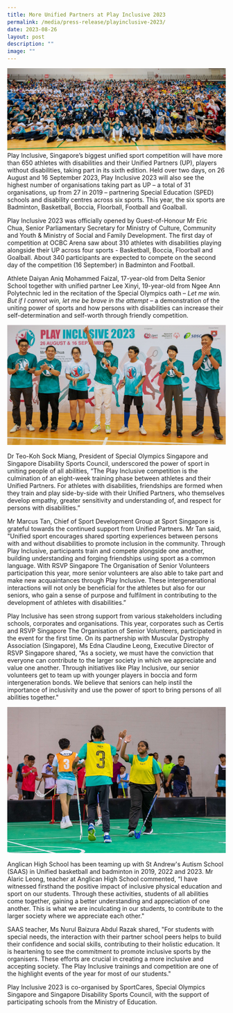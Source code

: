 ```yaml
---
title: More Unified Partners at Play Inclusive 2023
permalink: /media/press-release/playinclusive-2023/
date: 2023-08-26
layout: post
description: ""
image: ""
---
```

![](/images/play%20lnclusive%202023_1.jpg)
Play Inclusive, Singapore’s biggest unified sport competition will have more than 650 athletes with disabilities and their Unified Partners (UP), players without disabilities, taking part in its sixth edition. Held over two days, on 26 August and 16 September 2023, Play Inclusive 2023 will also see the highest number of organisations taking part as UP – a total of 31 organisations, up from 27 in 2019 – partnering Special Education (SPED) schools and disability centres across six sports. This year, the six sports are Badminton, Basketball, Boccia, Floorball, Football and Goalball.

Play Inclusive 2023 was officially opened by Guest-of-Honour Mr Eric Chua, Senior Parliamentary Secretary for Ministry of Culture, Community and Youth & Ministry of Social and Family Development. The first day of competition at OCBC Arena saw about 310 athletes with disabilities playing alongside their UP across four sports - Basketball, Boccia, Floorball and Goalball. About 340 participants are expected to compete on the second day of the competition (16 September) in Badminton and Football.

Athlete Daiyan Aniq Mohammed Faizal, 17-year-old from Delta Senior School together with unified partner Lee Xinyi, 19-year-old from Ngee Ann Polytechnic led in the recitation of the Special Olympics oath – _Let me win. But if I cannot win, let me be brave in the attempt_ – a demonstration of the uniting power of sports and how persons with disabilities can increase their self-determination and self-worth through friendly competition.

![](/images/play%20inclusive%202023_2.jpg)

Dr Teo-Koh Sock Miang, President of Special Olympics Singapore and Singapore Disability Sports Council, underscored the power of sport in uniting people of all abilities, “The Play Inclusive competition is the culmination of an eight-week training phase between athletes and their Unified Partners. For athletes with disabilities, friendships are formed when they train and play side-by-side with their Unified Partners, who themselves develop empathy, greater sensitivity and understanding of, and respect for persons with disabilities.”

Mr Marcus Tan, Chief of Sport Development Group at Sport Singapore is grateful towards the continued support from Unified Partners. Mr Tan said, "Unified sport encourages shared sporting experiences between persons with and without disabilities to promote inclusion in the community. Through Play Inclusive, participants train and compete alongside one another, building understanding and forging friendships using sport as a common language. With RSVP Singapore The Organisation of Senior Volunteers participation this year, more senior volunteers are also able to take part and make new acquaintances through Play Inclusive. These intergenerational interactions will not only be beneficial for the athletes but also for our seniors, who gain a sense of purpose and fulfilment in contributing to the development of athletes with disabilities.”

Play Inclusive has seen strong support from various stakeholders including schools, corporates and organisations. This year, corporates such as Certis and RSVP Singapore The Organisation of Senior Volunteers, participated in the event for the first time. On its partnership with Muscular Dystrophy Association (Singapore), Ms Edna Claudine Leong, Executive Director of RSVP Singapore shared, “As a society, we must have the conviction that everyone can contribute to the larger society in which we appreciate and value one another. Through initiatives like Play Inclusive, our senior volunteers get to team up with younger players in boccia and form intergeneration bonds. We believe that seniors can help instil the importance of inclusivity and use the power of sport to bring persons of all abilities together."

![](/images/play%20inclusive%202023_5.jpeg)

Anglican High School has been teaming up with St Andrew's Autism School (SAAS) in Unified basketball and badminton in 2019, 2022 and 2023. Mr Alaric Leong, teacher at Anglican High School commented, “I have witnessed firsthand the positive impact of inclusive physical education and sport on our students. Through these activities, students of all abilities come together, gaining a better understanding and appreciation of one another. This is what we are inculcating in our students, to contribute to the larger society where we appreciate each other."

SAAS teacher, Ms Nurul Baizura Abdul Razak shared, "For students with special needs, the interaction with their partner school peers helps to build their confidence and social skills, contributing to their holistic education. It is heartening to see the commitment to promote inclusive sports by the organisers. These efforts are crucial in creating a more inclusive and accepting society. The Play Inclusive trainings and competition are one of the highlight events of the year for most of our students."

Play Inclusive 2023 is co-organised by SportCares, Special Olympics Singapore and Singapore Disability Sports Council, with the support of participating schools from the Ministry of Education.